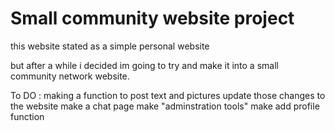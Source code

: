# Small community website project 

this website stated as a simple personal website 

but after a while i decided im going to try and make it into a small community network website.

To DO :
     making a function to post text and pictures 
     update those changes to the website 
     make a chat page
     make "adminstration tools"
     make add profile function